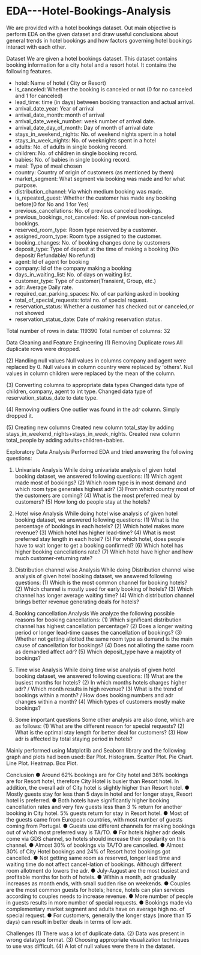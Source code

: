 # EDA---Hotel-Bookings-Analysis
 We are provided with a hotel bookings dataset.  Out main objective is perform EDA on the given dataset and draw useful conclusions about general trends in hotel bookings and how factors governing hotel bookings interact with each other.

Dataset
We are given a hotel bookings dataset. This dataset contains booking information for a city hotel and a resort hotel. It contains the following features.

- hotel: Name of hotel ( City or Resort)
- is_canceled: Whether the booking is canceled or not (0 for no canceled and 1 for canceled)
- lead_time: time (in days) between booking transaction and actual arrival.
- arrival_date_year: Year of arrival
- arrival_date_month: month of arrival
- arrival_date_week_number: week number of arrival date.
- arrival_date_day_of_month: Day of month of arrival date
- stays_in_weekend_nights: No. of weekend nights spent in a hotel
- stays_in_week_nights: No. of weeknights spent in a hotel
- adults: No. of adults in single booking record.
- children: No. of children in single booking record.
- babies: No. of babies in single booking record. 
- meal: Type of meal chosen 
- country: Country of origin of customers (as mentioned by them)
- market_segment: What segment via booking was made and for what purpose.
- distribution_channel: Via which medium booking was made.
- is_repeated_guest: Whether the customer has made any booking before(0 for No and 1 for 
                     Yes)
- previous_cancellations: No. of previous canceled bookings.
- previous_bookings_not_canceled: No. of previous non-canceled bookings.
- reserved_room_type: Room type reserved by a customer.
- assigned_room_type: Room type assigned to the customer.
- booking_changes: No. of booking changes done by customers
- deposit_type: Type of deposit at the time of making a booking (No deposit/ Refundable/ No refund)
- agent: Id of agent for booking
- company: Id of the company making a booking
- days_in_waiting_list: No. of days on waiting list.
- customer_type: Type of customer(Transient, Group, etc.)
- adr: Average Daily rate.
- required_car_parking_spaces: No. of car parking asked in booking
- total_of_special_requests: total no. of special request.
- reservation_status: Whether a customer has checked out or canceled,or not showed 
- reservation_status_date: Date of making reservation status.

Total number of rows in data: 119390
Total number of columns: 32

Data Cleaning and Feature Engineering
(1) Removing Duplicate rows
All duplicate rows were dropped.

(2) Handling null values
Null values in columns company and agent were replaced by 0.
Null values in column country were replaced by 'others'.
Null values in column children were replaced by the mean of the column.

(3) Converting columns to appropriate data types
Changed data type of children, company, agent to int type.
Changed data type of reservation_status_date to date type.

(4) Removing outliers
One outlier was found in the adr column. Simply dropped it.

(5) Creating new columns
Created new column total_stay by adding stays_in_weekend_nights+stays_in_week_nights.
Created new column total_people by adding adults+children+babies.

Exploratory Data Analysis
Performed EDA and tried answering the following questions:

1. Univariate Analysis
While doing univariate analysis of given hotel booking dataset, we answered following questions:
(1) Which agent made most of bookings?
(2) Which room type is in most demand and which room type generates highest adr?
(3) From which country most of the customers are coming?
(4) What is the most preferred meal by customers?
(5) How long do people stay at the hotels?

2. Hotel wise Analysis
While doing hotel wise analysis of given hotel booking dataset, we answered following questions:
(1) What is the percentage of bookings in each hotels?
(2) Which hotel makes more revenue?
(3) Which hotel has higher lead-time?
(4) What is most preferred stay length in each hotel?
(5) For which hotel, does people have to wait longer to get a booking confirmed?
(6) Which hotel has higher booking cancellations rate?
(7) Which hotel have higher and how much customer-returning rate?

3. Distribution channel wise Analysis
While doing Distribution channel wise analysis of given hotel booking dataset, we answered following questions:
(1) Which is the most common channel for booking hotels?
(2) Which channel is mostly used for early booking of hotels?
(3) Which channel has longer average waiting time?
(4) Which distribution channel brings better revenue generating deals for hotels?

4. Booking cancellation Analysis
We analyze the following possible reasons for booking cancellations:
(1) Which significant distribution channel has highest cancellation percentage?
(2) Does a longer waiting period or longer lead-time causes the cancellation of bookings?
(3) Whether not getting allotted the same room type as demand is the main cause of cancellation for bookings?
(4) Does not alloting the same room as demanded affect adr?
(5) Which deposit_type have a majotity of bookings?

5. Time wise Analysis
While doing time wise analysis of given hotel booking dataset, we answered following questions:
(1) What are the busiest months for hotels?
(2) In which months hotels charges higher adr? / Which month results in high revenue?
(3) What is the trend of bookings within a month? / How does booking numbers and adr changes within a month?
(4) Which types of customers mostly make bookings?

6. Some important questions
Some other analysis are also done, which are as follows:
(1) What are the different reason for special requests?
(2) What is the optimal stay length for better deal for customers?
(3) How adr is affected by total staying period in hotels?


Mainly performed using Matplotlib and Seaborn library and the following graph and plots had been used:
Bar Plot.
Histogram.
Scatter Plot.
Pie Chart.
Line Plot.
Heatmap.
Box Plot.

Conclusion
● Around 62% bookings are for City hotel and 38% bookings are for Resort hotel, therefore City Hotel is busier than Resort hotel. In addition, the overall adr of City hotel is slightly higher than Resort hotel.
● Mostly guests stay for less than 5 days in hotel and for longer stays, Resort hotel is preferred.
● Both hotels have significantly higher booking cancellation rates and very few guests less than 3 % return for another booking in City hotel. 5% guests return for stay in Resort hotel.
● Most of the guests came from European countries, with most number of guests coming from Portugal.
● Guests use different channels for making bookings out of which most preferred way is TA/TO.
● For hotels higher adr deals come via GDS channel, so hotels should increase their popularity on this channel.
● Almost 30% of bookings via TA/TO are cancelled.
● Almost 30% of City Hotel bookings and 24% of Resort hotel bookings got cancelled.
● Not getting same room as reserved, longer lead time and waiting time do not affect cancel-lation of bookings. Although different room allotment do lowers the adr.
● July-August are the most busiest and profitable months for both of hotels.
● Within a month, adr gradually increases as month ends, with small sudden rise on weekends.
● Couples are the most common guests for hotels; hence, hotels can plan services according to couples needs to increase revenue.
● More number of people in guests results in more number of special requests.
● Bookings made via complementary market segment and adults have on average high no. of special request.
● For customers, generally the longer stays (more than 15 days) can result in better deals in terms of low adr.

Challenges
(1) There was a lot of duplicate data.
(2) Data was present in wrong datatype format.
(3) Choosing appropriate visualization techniques to use was difficult.
(4) A lot of null values were there in the dataset.
